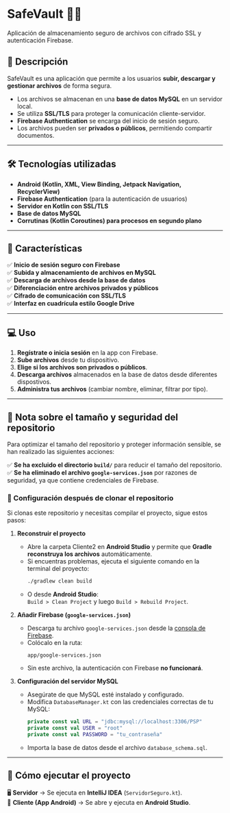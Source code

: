 # **SafeVault** 📂🔐  
Aplicación de almacenamiento seguro de archivos con cifrado SSL y autenticación Firebase.  

## **📌 Descripción**  
SafeVault es una aplicación que permite a los usuarios **subir, descargar y gestionar archivos** de forma segura.  
- Los archivos se almacenan en una **base de datos MySQL** en un servidor local.  
- Se utiliza **SSL/TLS** para proteger la comunicación cliente-servidor.  
- **Firebase Authentication** se encarga del inicio de sesión seguro.  
- Los archivos pueden ser **privados o públicos**, permitiendo compartir documentos.  

---

## **🛠️ Tecnologías utilizadas**  
- **Android (Kotlin, XML, View Binding, Jetpack Navigation, RecyclerView)**  
- **Firebase Authentication** (para la autenticación de usuarios)  
- **Servidor en Kotlin con SSL/TLS**  
- **Base de datos MySQL**  
- **Corrutinas (Kotlin Coroutines) para procesos en segundo plano**  

---

## **🚀 Características**  
✅ **Inicio de sesión seguro con Firebase**  
✅ **Subida y almacenamiento de archivos en MySQL**  
✅ **Descarga de archivos desde la base de datos**  
✅ **Diferenciación entre archivos privados y públicos**  
✅ **Cifrado de comunicación con SSL/TLS**  
✅ **Interfaz en cuadrícula estilo Google Drive**  

---

## **💻 Uso**  
1. **Regístrate o inicia sesión** en la app con Firebase.  
2. **Sube archivos** desde tu dispositivo.  
3. **Elige si los archivos son privados o públicos**.  
4. **Descarga archivos** almacenados en la base de datos desde diferentes dispostivos.  
5. **Administra tus archivos** (cambiar nombre, eliminar, filtrar por tipo).

---

## **📂 Nota sobre el tamaño y seguridad del repositorio**  
Para optimizar el tamaño del repositorio y proteger información sensible, se han realizado las siguientes acciones:  

✅ **Se ha excluido el directorio `build/`** para reducir el tamaño del repositorio.  
✅ **Se ha eliminado el archivo `google-services.json`** por razones de seguridad, ya que contiene credenciales de Firebase.  

### **🔹 Configuración después de clonar el repositorio**  
Si clonas este repositorio y necesitas compilar el proyecto, sigue estos pasos:  

1. **Reconstruir el proyecto**  
   - Abre la carpeta Cliente2 en **Android Studio** y permite que **Gradle reconstruya los archivos** automáticamente.  
   - Si encuentras problemas, ejecuta el siguiente comando en la terminal del proyecto:  
     ```bash
     ./gradlew clean build
     ```
   - O desde **Android Studio**:  
     `Build > Clean Project` y luego `Build > Rebuild Project`.  

2. **Añadir Firebase (`google-services.json`)**  
   - Descarga tu archivo `google-services.json` desde la [consola de Firebase](https://console.firebase.google.com/).  
   - Colócalo en la ruta:  
     ```
     app/google-services.json
     ```
   - Sin este archivo, la autenticación con Firebase **no funcionará**.  

3. **Configuración del servidor MySQL**  
   - Asegúrate de que MySQL esté instalado y configurado.  
   - Modifica `DatabaseManager.kt` con las credenciales correctas de tu MySQL:  
     ```kotlin
     private const val URL = "jdbc:mysql://localhost:3306/PSP"
     private const val USER = "root"
     private const val PASSWORD = "tu_contraseña"
     ```
   - Importa la base de datos desde el archivo `database_schema.sql`.  

---

## **🚀 Cómo ejecutar el proyecto**  
🖥️ **Servidor** → Se ejecuta en **IntelliJ IDEA** (`ServidorSeguro.kt`).  
📱 **Cliente (App Android)** → Se abre y ejecuta en **Android Studio**.  
